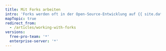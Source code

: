 ```yaml
---
title: Mit Forks arbeiten
intro: 'Forks werden oft in der Open-Source-Entwicklung auf {{ site.data.variables.product.product_name }} verwendet.'
mapTopic: true
redirect_from:
  - /articles/working-with-forks
versions:
  free-pro-team: '*'
  enterprise-server: '*'
---
```


